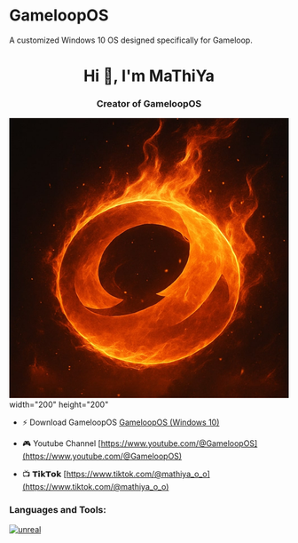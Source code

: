 # GameloopOS
A customized Windows 10 OS designed specifically for Gameloop.
<h1 align="center">Hi 👋, I'm MaThiYa</h1>
<h3 align="center">Creator of GameloopOS</h3>

![image alt](https://github.com/MaThiYa-GameloopOS/GameloopOS/blob/main/GOS.jpg?raw=true) width="200" height="200"

- ⚡ Download GameloopOS [GameloopOS (Windows 10)](https://drive.google.com/file/d/1vbD8wUBOeYyUwkdxiJZprpTzGjc9YS8t/view?usp=sharing)

- 🎮 Youtube Channel [https://www.youtube.com/@GameloopOS](https://www.youtube.com/@GameloopOS)

- 📺 𝗧𝗶𝗸𝗧𝗼𝗸 [https://www.tiktok.com/@mathiya_o_o](https://www.tiktok.com/@mathiya_o_o)


<h3 align="left">Languages and Tools:</h3>
<p align="left"> <a href="https://unrealengine.com/" target="_blank" rel="noreferrer"> <img src="https://raw.githubusercontent.com/kenangundogan/fontisto/036b7eca71aab1bef8e6a0518f7329f13ed62f6b/icons/svg/brand/unreal-engine.svg" alt="unreal" width="40" height="40"/> </a> </p>
